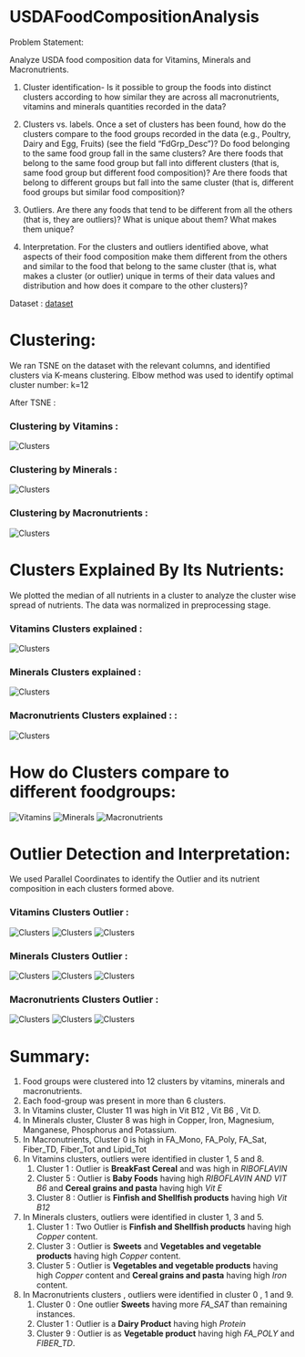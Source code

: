# USDAFoodCompositionAnalysis

 
Problem Statement:

Analyze USDA food composition data for Vitamins, Minerals and Macronutrients.

1. Cluster identification- Is it possible to group the foods into distinct clusters according to how similar they are across all macronutrients, vitamins and minerals quantities recorded in the data?


2. Clusters vs. labels. Once a set of clusters has been found, how do the clusters compare to the food groups recorded in the data (e.g., Poultry, Dairy and Egg, Fruits) (see the field “FdGrp_Desc”)?
Do food belonging to the same food group fall in the same clusters?
Are there foods that belong to the same food group but fall into different clusters (that is, same food group but different food composition)?
Are there foods that belong to different groups but fall into the same cluster (that is, different food groups but similar food composition)?

3. Outliers. Are there any foods that tend to be different from all the others (that is, they are outliers)? What is unique about them? What makes them unique?


4. Interpretation. For the clusters and outliers identified above, what aspects of their food composition make them different from the others and similar to the food that belong to the same cluster (that is, what makes a cluster (or outlier) unique in terms of their data values and distribution and how does it compare to the other clusters)?


Dataset :  [dataset](https://fdc.nal.usda.gov/)


# Clustering:

We ran TSNE on the dataset with the relevant columns, and identified clusters via K-means clustering. Elbow method was used to identify optimal cluster number: k=12

After TSNE :

### Clustering by Vitamins :

![Clusters](/images/visualization-106.png)

### Clustering by Minerals :

![Clusters](/images/visualization-113.png)

### Clustering by Macronutrients :

![Clusters](/images/visualization-120.png)



# Clusters Explained By Its Nutrients:

We plotted the median of all nutrients in a cluster to analyze the cluster wise spread of nutrients. The data was normalized in preprocessing stage.


### Vitamins Clusters explained :

![Clusters](/images/visualization-108.png)

### Minerals Clusters explained :

![Clusters](/images/visualization-115.png)

### Macronutrients Clusters explained : :

![Clusters](/images/visualization-122.png)



# How do Clusters compare to different foodgroups:

![Vitamins](/images/visualization-107.png) ![Minerals](/images/visualization-114.png) ![Macronutrients](/images/visualization-121.png)


# Outlier Detection and Interpretation:

We used Parallel Coordinates to identify the Outlier and its nutrient composition in each clusters formed above.


### Vitamins Clusters Outlier :

![Clusters](/images/visualization-109.png)
![Clusters](/images/visualization-110.png)
![Clusters](/images/visualization-111.png)


### Minerals Clusters Outlier :

![Clusters](/images/visualization-116.png)
![Clusters](/images/visualization-117.png)
![Clusters](/images/visualization-118.png)


### Macronutrients Clusters Outlier :

![Clusters](/images/visualization-123.png)
![Clusters](/images/visualization-124.png)
![Clusters](/images/visualization-125.png)



# Summary:

1. Food groups were clustered into 12 clusters by vitamins, minerals and macronutrients.
2. Each food-group was present in more than 6 clusters.
3. In Vitamins cluster, Cluster 11 was high in Vit B12 , Vit B6 , Vit D.
4. In Minerals cluster, Cluster 8 was high in Copper, Iron, Magnesium, Manganese, Phosphorus and Potassium.
5. In Macronutrients, Cluster 0 is high in FA_Mono, FA_Poly, FA_Sat, Fiber_TD, Fiber_Tot and Lipid_Tot
6. In Vitamins clusters, outliers were identified in cluster 1, 5 and 8.
   1. Cluster 1 : Outlier is **BreakFast Cereal** and was high in *RIBOFLAVIN*
   2. Cluster 5 : Outlier is **Baby Foods** having high *RIBOFLAVIN AND VIT B6* and **Cereal grains and pasta** having high *Vit E*
   3. Cluster 8 : Outlier is **Finfish and Shellfish products** having high *Vit B12*
7. In Minerals clusters, outliers were identified in cluster 1, 3 and 5.
   1. Cluster 1 : Two Outlier is **Finfish and Shellfish products** having high *Copper* content.
   2. Cluster 3 : Outlier is **Sweets** and **Vegetables and vegetable products** having high *Copper* content.
   3. Cluster 5 : Outlier is **Vegetables and vegetable products** having high *Copper* content and **Cereal grains and pasta** having high *Iron* content.
8. In Macronutrients clusters , outliers were identified in cluster 0 , 1 and 9.
   1. Cluster 0 : One outlier **Sweets** having more *FA_SAT* than remaining instances.
   2. Cluster 1 : Outlier is a **Dairy Product** having high *Protein*
   3. Cluster 9 : Outlier is as **Vegetable product** having high *FA_POLY* and *FIBER_TD*.






